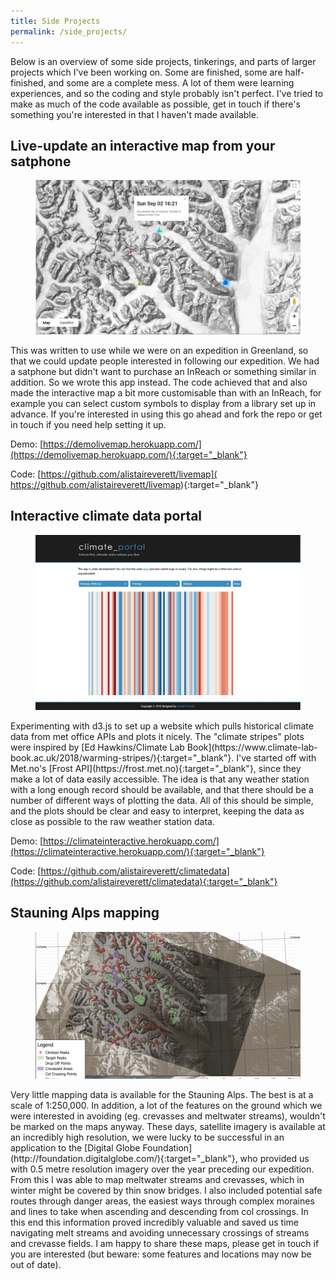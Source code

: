 ```yaml
---
title: Side Projects
permalink: /side_projects/
---
```


Below is an overview of some side projects, tinkerings, and parts of larger projects which I've been working on. Some are finished, some are half-finished, and some are a complete mess. A lot of them were learning experiences, and so the coding and style probably isn't perfect. I've tried to make as much of the code available as possible, get in touch if there's something you're interested in that I haven't made available.

## Live-update an interactive map from your satphone
<figure>
  <a href="/assets/images/demolivemap.jpg"><img src="/assets/images/demolivemap.jpg"></a>
</figure>
This was written to use while we were on an expedition in Greenland, so that we could update people interested in following our expedition. We had a satphone but didn't want to purchase an InReach or something similar in addition. So we wrote this app instead. The code achieved that and also made the interactive map a bit more customisable than with an InReach, for example you can select custom symbols to display from a library set up in advance. If you're interested in using this go ahead and fork the repo or get in touch if you need help setting it up.

Demo: [https://demolivemap.herokuapp.com/](https://demolivemap.herokuapp.com/){:target="_blank"}

Code: [https://github.com/alistaireverett/livemap]( https://github.com/alistaireverett/livemap){:target="_blank"}

## Interactive climate data portal
<figure>
  <a href="/assets/images/climate_interactive.jpg"><img src="/assets/images/climate_interactive.jpg"></a>
</figure>
Experimenting with d3.js to set up a website which pulls historical climate data from met office APIs and plots it nicely. The "climate stripes" plots were inspired by [Ed Hawkins/Climate Lab Book](https://www.climate-lab-book.ac.uk/2018/warming-stripes/){:target="_blank"}. I've started off with Met.no's [Frost API](https://frost.met.no){:target="_blank"}, since they make a lot of data easily accessible. The idea is that any weather station with a long enough record should be available, and that there should be a number of different ways of plotting the data. All of this should be simple, and the plots should be clear and easy to interpret, keeping the data as close as possible to the raw weather station data.

Demo: [https://climateinteractive.herokuapp.com/](https://climateinteractive.herokuapp.com/){:target="_blank"}

Code: [https://github.com/alistaireverett/climatedata](https://github.com/alistaireverett/climatedata){:target="_blank"}

## Stauning Alps mapping
<figure>
  <a href="/assets/images/stauning_map.png"><img src="/assets/images/stauning_map.png"></a>
</figure>Very little mapping data is available for the Stauning Alps. The best is at a scale of 1:250,000. In addition, a lot of the features on the ground which we were interested in avoiding (eg. crevasses and meltwater streams), wouldn't be marked on the maps anyway. These days, satellite imagery is available at an incredibly high resolution, we were lucky to be successful in an application to the [Digital Globe Foundation](http://foundation.digitalglobe.com/){:target="_blank"}, who provided us with 0.5 metre resolution imagery over the year preceding our expedition. From this I was able to map meltwater streams and crevasses, which in winter might be covered by thin snow bridges. I also included potential safe routes through danger areas, the easiest ways through complex moraines and lines to take when ascending and descending from col crossings. In this end this information proved incredibly valuable and saved us time navigating melt streams and avoiding unnecessary crossings of streams and crevasse fields. I am happy to share these maps, please get in touch if you are interested (but beware: some features and locations may now be out of date).

